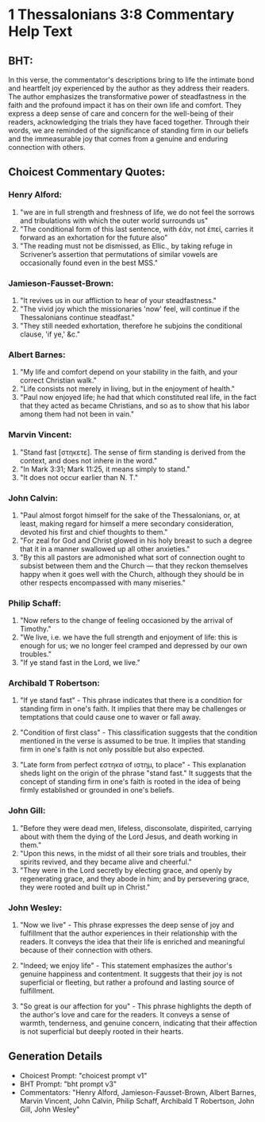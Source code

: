 # 1 Thessalonians 3:8 Commentary Help Text

## BHT:
In this verse, the commentator's descriptions bring to life the intimate bond and heartfelt joy experienced by the author as they address their readers. The author emphasizes the transformative power of steadfastness in the faith and the profound impact it has on their own life and comfort. They express a deep sense of care and concern for the well-being of their readers, acknowledging the trials they have faced together. Through their words, we are reminded of the significance of standing firm in our beliefs and the immeasurable joy that comes from a genuine and enduring connection with others.

## Choicest Commentary Quotes:
### Henry Alford:
1. "we are in full strength and freshness of life, we do not feel the sorrows and tribulations with which the outer world surrounds us"
2. "The conditional form of this last sentence, with ἐάν, not ἐπεί, carries it forward as an exhortation for the future also"
3. "The reading must not be dismissed, as Ellic., by taking refuge in Scrivener’s assertion that permutations of similar vowels are occasionally found even in the best MSS."

### Jamieson-Fausset-Brown:
1. "It revives us in our affliction to hear of your steadfastness." 
2. "The vivid joy which the missionaries 'now' feel, will continue if the Thessalonians continue steadfast." 
3. "They still needed exhortation, therefore he subjoins the conditional clause, 'if ye,' &c."

### Albert Barnes:
1. "My life and comfort depend on your stability in the faith, and your correct Christian walk."
2. "Life consists not merely in living, but in the enjoyment of health."
3. "Paul now enjoyed life; he had that which constituted real life, in the fact that they acted as became Christians, and so as to show that his labor among them had not been in vain."

### Marvin Vincent:
1. "Stand fast [στηκετε]. The sense of firm standing is derived from the context, and does not inhere in the word."
2. "In Mark 3:31; Mark 11:25, it means simply to stand."
3. "It does not occur earlier than N. T."

### John Calvin:
1. "Paul almost forgot himself for the sake of the Thessalonians, or, at least, making regard for himself a mere secondary consideration, devoted his first and chief thoughts to them."
2. "For zeal for God and Christ glowed in his holy breast to such a degree that it in a manner swallowed up all other anxieties."
3. "By this all pastors are admonished what sort of connection ought to subsist between them and the Church — that they reckon themselves happy when it goes well with the Church, although they should be in other respects encompassed with many miseries."

### Philip Schaff:
1. "Now refers to the change of feeling occasioned by the arrival of Timothy." 
2. "We live, i.e. we have the full strength and enjoyment of life: this is enough for us; we no longer feel cramped and depressed by our own troubles."
3. "If ye stand fast in the Lord, we live."

### Archibald T Robertson:
1. "If ye stand fast" - This phrase indicates that there is a condition for standing firm in one's faith. It implies that there may be challenges or temptations that could cause one to waver or fall away.

2. "Condition of first class" - This classification suggests that the condition mentioned in the verse is assumed to be true. It implies that standing firm in one's faith is not only possible but also expected.

3. "Late form from perfect εστηκα of ιστημ, to place" - This explanation sheds light on the origin of the phrase "stand fast." It suggests that the concept of standing firm in one's faith is rooted in the idea of being firmly established or grounded in one's beliefs.

### John Gill:
1. "Before they were dead men, lifeless, disconsolate, dispirited, carrying about with them the dying of the Lord Jesus, and death working in them." 
2. "Upon this news, in the midst of all their sore trials and troubles, their spirits revived, and they became alive and cheerful."
3. "They were in the Lord secretly by electing grace, and openly by regenerating grace, and they abode in him; and by persevering grace, they were rooted and built up in Christ."

### John Wesley:
1. "Now we live" - This phrase expresses the deep sense of joy and fulfillment that the author experiences in their relationship with the readers. It conveys the idea that their life is enriched and meaningful because of their connection with others.

2. "Indeed; we enjoy life" - This statement emphasizes the author's genuine happiness and contentment. It suggests that their joy is not superficial or fleeting, but rather a profound and lasting source of fulfillment.

3. "So great is our affection for you" - This phrase highlights the depth of the author's love and care for the readers. It conveys a sense of warmth, tenderness, and genuine concern, indicating that their affection is not superficial but deeply rooted in their hearts.


## Generation Details
- Choicest Prompt: "choicest prompt v1"
- BHT Prompt: "bht prompt v3"
- Commentators: "Henry Alford, Jamieson-Fausset-Brown, Albert Barnes, Marvin Vincent, John Calvin, Philip Schaff, Archibald T Robertson, John Gill, John Wesley"

